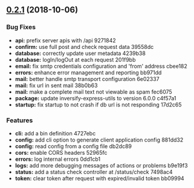 <a name="0.2.1"></a>
## [0.2.1](/compare/@cabasvert/server@0.2.1...@cabasvert/server@0.2.1) (2018-10-06)


### Bug Fixes

* **api:** prefix server apis with /api 9271842
* **confirm:** use full post and check request data 39558dc
* **database:** correctly update user metadata 4239b38
* **database:** logIn/logOut at each request 201f9bb
* **email:** fix smtp credentials configuration and 'from' address cbee182
* **errors:** enhance error management and reporting bb971dd
* **mail:** better handle smtp transport configuration 6e02337
* **mail:** fix url in sent mail 38b0b63
* **mail:** make a complete mail text not viewable as spam fec6075
* **package:** update inversify-express-utils to version 6.0.0 c4f57a1
* **startup:** fix startup to not crash if db url is not responding 17d2c65


### Features

* **cli:** add a bin definition 4727ebc
* **config:** add cli option to generate client application config 881dd32
* **config:** read config from a config file db2dc89
* **cors:** enable CORS headers 52965fc
* **errors:** log internal errors 0dd1cb1
* **logs:** add more debugging messages of actions or problems b9e19f3
* **status:** add a status check controller at /status/check 7498ac4
* **token:** clear token after request with expired/invalid token bb09994



